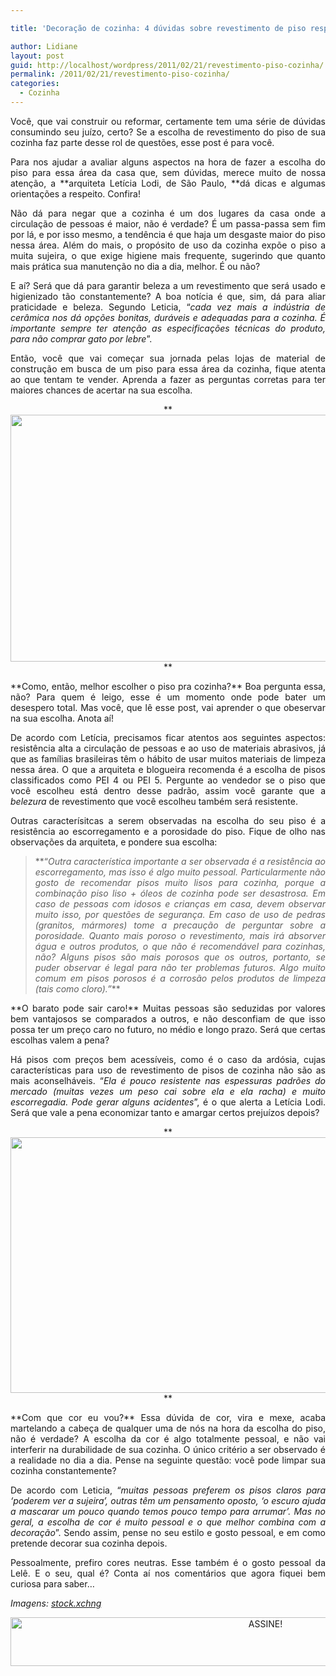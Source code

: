 ```yaml
---

title: 'Decoração de cozinha: 4 dúvidas sobre revestimento de piso respondidas!'

author: Lidiane
layout: post
guid: http://localhost/wordpress/2011/02/21/revestimento-piso-cozinha/
permalink: /2011/02/21/revestimento-piso-cozinha/
categories:
  - Cozinha
---
```

<p style="text-align: justify;">
  Você, que vai construir ou reformar, certamente tem uma série de dúvidas consumindo seu juízo, certo? Se a escolha de revestimento do piso de sua cozinha faz parte desse rol de questões, esse post é para você.
</p>

<p style="text-align: justify;">
  Para nos ajudar a avaliar alguns aspectos na hora de fazer a escolha do piso para essa área da casa que, sem dúvidas, merece muito de nossa atenção, a **arquiteta Letícia Lodi, de São Paulo, **dá dicas e algumas orientações a respeito. Confira!
</p>

<!--more-->

<p style="text-align: justify;">
  Não dá para negar que a cozinha é um dos lugares da casa onde a circulação de pessoas é maior, não é verdade? É um passa-passa sem fim por lá, e por isso mesmo, a tendência é que haja um desgaste maior do piso nessa área. Além do mais, o propósito de uso da cozinha expõe o piso a muita sujeira, o que exige higiene mais frequente, sugerindo que quanto mais prática sua manutenção no dia a dia, melhor. É ou não?
</p>

<p style="text-align: justify;">
  E aí? Será que dá para garantir beleza a um revestimento que será usado e higienizado tão constantemente? A boa notícia é que, sim, dá para aliar praticidade e beleza. Segundo Leticia, “<em>cada vez mais a indústria de cerâmica nos dá opções bonitas, duráveis e adequadas para a cozinha. É importante sempre ter atenção as especificações técnicas do produto, para não comprar gato por lebre</em>”.
</p>

<p style="text-align: justify;">
  Então, você que vai começar sua jornada pelas lojas de material de construção em busca de um piso para essa área da cozinha, fique atenta ao que tentam te vender. Aprenda a fazer as perguntas corretas para ter maiores chances de acertar na sua escolha.
</p>

<p align="center">
  **<em><span style="font-size: medium;"><a href="http://www.trololodemulher.com.br/blog/wp-content/uploads/2011/02/piso-de-cozinha.jpg"><img class="alignnone size-full wp-image-5932" title="piso de cozinha" src="http://www.trololodemulher.com.br/blog/wp-content/uploads/2011/02/piso-de-cozinha.jpg" alt="" width="592" height="395" /></a></span></em>**
</p>

<p style="text-align: justify;">
  **Como, então, melhor escolher o piso pra cozinha?** Boa pergunta essa, não? Para quem é leigo, esse é um momento onde pode bater um desespero total. Mas você, que lê esse post, vai aprender o que obeservar na sua escolha. Anota aí!
</p>

<p style="text-align: justify;">
  De acordo com Letícia, precisamos ficar atentos aos seguintes aspectos: resistência alta a circulação de pessoas e ao uso de materiais abrasivos, já que as famílias brasileiras têm o hábito de usar muitos materiais de limpeza nessa área. O que a arquiteta e blogueira recomenda é a escolha de pisos classificados como PEI 4 ou PEI 5. Pergunte ao vendedor se o piso que você escolheu está dentro desse padrão, assim você garante que a <em>belezura</em> de revestimento que você escolheu também será resistente.
</p>

<p style="text-align: justify;">
  Outras caracterísitcas a serem observadas na escolha do seu piso é a resistência ao escorregamento e a porosidade do piso. Fique de olho nas observações da arquiteta, e pondere sua escolha:
</p>

<blockquote style="text-align: justify;">
  <p style="text-align: justify;">
    **“<em>Outra característica importante a ser observada é a resistência ao escorregamento, mas isso é algo muito pessoal. Particularmente não gosto de recomendar pisos muito lisos para cozinha, porque a combinação piso liso + óleos de cozinha pode ser desastrosa. Em caso de pessoas com idosos e crianças em casa, devem observar muito isso, por questões de segurança. Em caso de uso de pedras (granitos, mármores) tome a precaução de perguntar sobre a porosidade. Quanto mais poroso o revestimento, mais irá absorver água e outros produtos, o que não é recomendável para cozinhas, não? Alguns pisos são mais porosos que os outros, portanto, se puder observar é legal para não ter problemas futuros. Algo muito comum em pisos porosos é a corrosão pelos produtos de limpeza (tais como cloro).”</em>**
  </p>
</blockquote>

<p style="text-align: justify;">
  **O barato pode sair caro!** Muitas pessoas são seduzidas por valores bem vantajosos se comparados a outros, e não desconfiam de que isso possa ter um preço caro no futuro, no médio e longo prazo. Será que certas escolhas valem a pena?
</p>

<p style="text-align: justify;">
  Há pisos com preços bem acessíveis, como é o caso da ardósia, cujas características para uso de revestimento de pisos de cozinha não são as mais aconselháveis. “<em>Ela é pouco resistente nas espessuras padrões do mercado (muitas vezes um peso cai sobre ela e ela racha) e muito escorregadia. Pode gerar alguns acidentes</em>”, é o que alerta a Letícia Lodi. Será que vale a pena economizar tanto e amargar certos prejuízos depois?
</p>

<p align="center">
  **<em><span style="font-size: medium;"><a href="http://www.trololodemulher.com.br/blog/wp-content/uploads/2011/02/cor-revestimento-piso-cozinha.jpg"><img class="alignnone size-full wp-image-5931" title="Exif JPEG" src="http://www.trololodemulher.com.br/blog/wp-content/uploads/2011/02/cor-revestimento-piso-cozinha.jpg" alt="" width="530" height="409" /></a></span></em>**
</p>

<p style="text-align: justify;">
  **Com que cor eu vou?** Essa dúvida de cor, vira e mexe, acaba martelando a cabeça de qualquer uma de nós na hora da escolha do piso, não é verdade? A escolha da cor é algo totalmente pessoal, e não vai interferir na durabilidade de sua cozinha. O único critério a ser observado é a realidade no dia a dia. Pense na seguinte questão: você pode limpar sua cozinha constantemente?
</p>

<p style="text-align: justify;">
  De acordo com Leticia, “<em>muitas pessoas preferem os pisos claros para ‘poderem ver a sujeira’, outras têm um pensamento oposto, ‘o escuro ajuda a mascarar um pouco quando temos pouco tempo para arrumar’. Mas no geral, a escolha de cor é muito pessoal e o que melhor combina com a decoração</em>”. Sendo assim, pense no seu estilo e gosto pessoal, e em como pretende decorar sua cozinha depois.
</p>

<p style="text-align: justify;">
  Pessoalmente, prefiro cores neutras. Esse também é o gosto pessoal da Lelê. E o seu, qual é? Conta aí nos comentários que agora fiquei bem curiosa para saber…
</p>

<p style="text-align: justify;">
  <em>Imagens: </em><a href="http://www.sxc.hu/" target="_blank"><em>stock.xchng</em></a>
</p>

<p align="center">
  <a href="http://feedburner.google.com/fb/a/mailverify?uri=blogbichafemea&loc=pt_BR" target="_blank"><img class="alignnone size-full wp-image-10439" src="http://www.trololodemulher.com.br/blog/wp-content/uploads/2014/09/ASSINE.png" alt="ASSINE!" width="800" height="78" /></a>
</p>
